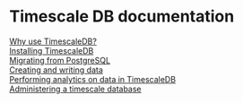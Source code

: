 <h1>Timescale DB documentation</h1>
<div class="test-chooser__cyoa-menu">
  <a href="/introduction">
    <div class="cyoa-button">
      <div class="test-chooser__cyoa-menu-label">Why use TimescaleDB?</div>
    </div>
  </a>
  <a href="/installation">
    <div class="cyoa-button">
      <div class="test-chooser__cyoa-menu-label">Installing TimescaleDB</div>
    </div>
  </a>
  <a href="/installation/migrating-data/migrate-from-postgresql">
    <div class="cyoa-button">
      <div class="test-chooser__cyoa-menu-label">Migrating from PostgreSQL</div>
    </div>
  </a>
</div>
<div class="test-chooser__cyoa-menu">
  <a href="/best-practices">
    <div class="cyoa-button">
      <div class="test-chooser__cyoa-menu-label">Creating and writing data</div>
    </div>
  </a>
  <a href="/api#advanced-analytics">
    <div class="cyoa-button">
      <div class="test-chooser__cyoa-menu-label">Performing analytics on data in TimescaleDB</div>
    </div>
  </a>
  <a href="/database-administration">
    <div class="cyoa-button">
      <div class="test-chooser__cyoa-menu-label">Administering a timescale database</div>
    </div>
  </a>
</div>

